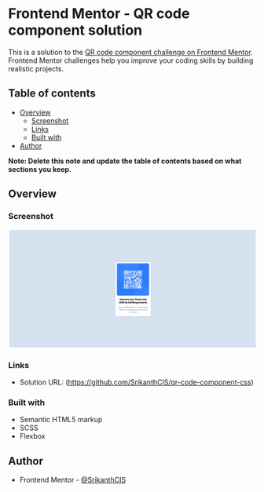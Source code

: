 # Frontend Mentor - QR code component solution

This is a solution to the [QR code component challenge on Frontend Mentor](https://www.frontendmentor.io/challenges/qr-code-component-iux_sIO_H). Frontend Mentor challenges help you improve your coding skills by building realistic projects.

## Table of contents

- [Overview](#overview)
  - [Screenshot](#screenshot)
  - [Links](#links)
  - [Built with](#built-with)
- [Author](#author)

**Note: Delete this note and update the table of contents based on what sections you keep.**

## Overview

### Screenshot

![](./Screenshot.png)

### Links

- Solution URL: (https://github.com/SrikanthCIS/qr-code-component-css)

### Built with

- Semantic HTML5 markup
- SCSS
- Flexbox

## Author

- Frontend Mentor - [@SrikanthCIS](https://www.frontendmentor.io/profile/SrikanthCIS)

